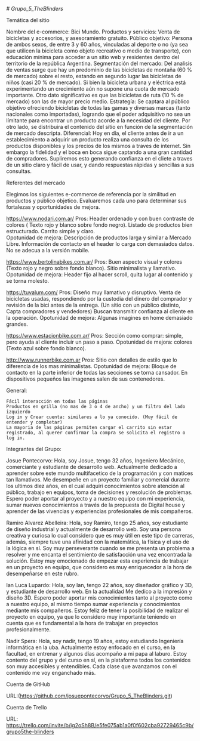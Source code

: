 *# Grupo_5_TheBlinders*

Temática del sitio

Nombre del e-commerce: Bici Mundo. 
Productos y servicios: Venta de bicicletas y accesorios, y asesoramiento gratuito.
Público objetivo: Persona de ambos sexos, de entre 3 y 60 años, vinculadas al deporte o no (ya sea que utilicen la bicicleta como objeto recreativo o medio de transporte), con educación mínima para acceder a un sitio web y residentes dentro del territorio de la república Argentina. 
Segmentación del mercado: Del analisis de ventas surge que hay un predominio de las bicicletas de montaña (60 % de mercado) sobre el resto, estando en segundo lugar las bicicletas de niños (casi 20 % de mercado). Si bien la bicicleta urbana y eléctrica está experimentando un crecimiento aún no supone una cuota de mercado importante. Otro dato significativo es que las bicicletas de ruta (10 % de mercado) son las de mayor precio medio.
Estrategía: Se captara al público objetivo ofreciendo bicicletas de todas las gamas y diversas marcas (tanto nacionales como importadas), logrando que el poder adquisitivo no sea un límitante para encontrar un producto acorde a la necesidad del cliente. Por otro lado, se distribuira el contenido del sitio en función de la segmentación de mercado descripta.
Diferencial: Hoy en día, el cliente antes de ir a un establecimiento a adquirir un producto realiza una consulta de los productos disponibles y los precios de los mismos a traves de internet. Sin embargo la fidelidad y el boca en boca sigue captando a una gran cantidad de compradores. Supliremos esto generando confianza en el cliete a traves de un sitio claro y fácil de usar, y dando respuestas rápidas y sencillas a sus consultas.   

Referentes del mercado

Elegimos los siguientes e-commerce de referencia por la similitud en productos y público objetico. Evaluaremos cada uno para determinar sus fortalezas y oportunidades de mejora.

https://www.nodari.com.ar/
    Pros:
        Header ordenado y con buen contraste de colores ( Texto rojo y blanco sobre fondo negro).
        Listado de productos bien estructurado. 
        Carrito simple y claro.  
    Opotunidad de mejora:
        Descripción de productos larga y similar a Mercado Libre.
        Información de contacto en el header lo carga con demasiados datos. 
        No se adecua a la versión mobile. 

https://www.bertolinabikes.com.ar/
    Pros:
        Buen aspecto visual y colores (Texto rojo y negro sobre fondo blanco).
        Sitio minimalista y llamativo.
    Opotunidad de mejora:
        Header fijo al hacer scroll, quita lugar al contenido y se torna molesto. 

https://tuvalum.com/
    Pros:
        Diseño muy llamativo y disruptivo.
        Venta de bicicletas usadas, respondiendo por la custodia del dinero del comprador y revisión de la bici antes de la entrega. (Un sitio con un público distinto, Capta compradores y vendedores) 
        Buscan transmitir confianza al cliente en la operación. 
    Opotunidad de mejora:
        Algunas imagines en home demasiado grandes.

https://www.estacionbike.com.ar/
    Pros:
        Sección como comprar: simple, pero ayuda al cliente incluir un paso a paso. 
    Opotunidad de mejora:
        colores (Texto azul sobre fondo blanco).

http://www.runnerbike.com.ar
    Pros:
        Sitio con detalles de estilo que lo diferencia de los mas minimalistas.
    Opotunidad de mejora:
        Bloque de contacto en la parte inferior de todas las secciones se torna cansador.
        En dispositivos pequeños las imagenes salen de sus contenedores. 

General: 

    Fácil interacción en todas las páginas 
    Productos en grilla (no mas de 3 o 4 de ancho) y un filtro del lado izquierdo 
    Log in y Crear cuenta: similares a lo ya conocido. (Muy fácil de entender y completar) 
    La mayoria de las páginas permiten cargar el carrito sin estar registrado, al querer confirmar la compra se solicita el registro o log in.  


Integrantes del Grupo:

Josue Pontecorvo: Hola, soy Josue, tengo 32 años, Ingeniero Mecánico, comerciante y estudiante de desarrollo web. Actualmente dedicado a aprender sobre este mundo multifacetico de la programación y con matices tan llamativos. Me desempeñe en un proyecto familiar y comercial durante los ultimos diez años, en el cual adquiri conocimientos sobre atención al público, trabajo en equipos, toma de decisiones y resolución de problemas. Espero poder aportar al proyecto y a nuestro equipo con mi experiencia, sumar nuevos conocimientos a través de la propuesta de Digital house y aprender de las vivencias y experiencias profesionales de mis compañeros.

Ramiro Alvarez Abelleira: Hola, soy Ramiro, tengo 25 años, soy estudiante de diseño industrial y actualmente de desarrollo web. Soy una persona creativa y curiosa lo cual considero que es muy útil en este tipo de carreras, además, siempre tuve una afinidad con la matemática, la física y el uso de la lógica en sí. Soy muy perseverante cuando se me presenta un problema a resolver y me encanta el sentimiento de satisfacción una vez encontrada la solución. Estoy muy emocionado de empezar esta experiencia de trabajar en un proyecto en equipo, que considero es muy enriquecedor a la hora de desempeñarse en este rubro.

Ian Luca Lupardo: Hola, soy Ian, tengo 22 años, soy diseñador gráfico y 3D, y estudiante de desarrollo web. En la actualidad Me dedico a la impresión y diseño 3D. Espero poder aportar mis conocimientos tanto al proyecto como a  nuestro equipo, al mismo tiempo sumar experiencia y conocimientos mediante mis compañeros. Estoy feliz de tener la posibilidad de realizar el proyecto en equipo, ya que lo considero muy importante teniendo en cuenta que es  fundamental a la hora de trabajar en proyectos profesionalmente.

Nadir Spera: Hola, soy nadir, tengo 19 años, estoy estudiando Ingeniería informática en la uba. Actualmente estoy enfocado en el curso, en la facultad, en entrenar y algunos días acompaño a mi papa al laburo. Estoy contento del grupo y del curso en sí, en la plataforma todos los contenidos son muy accesibles y entendibles. Cada clase que avanzamos con el contenido me voy enganchado más.

Cuenta de GitHub

URL:(https://github.com/josuepontecorvo/Grupo_5_TheBlinders.git)

Cuenta de Trello

URL: https://trello.com/invite/b/ig2oSh8B/e5fe075ab1a0f0f602cba92729465c9b/grupo5the-blinders
